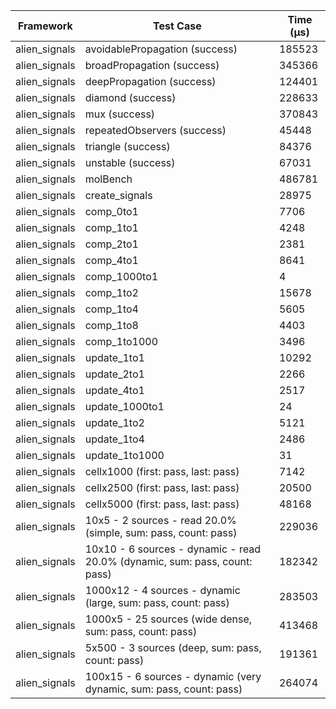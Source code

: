 | Framework | Test Case | Time (μs) |
| --- | --- | --- |
| alien_signals | avoidablePropagation (success) | 185523 |
| alien_signals | broadPropagation (success) | 345366 |
| alien_signals | deepPropagation (success) | 124401 |
| alien_signals | diamond (success) | 228633 |
| alien_signals | mux (success) | 370843 |
| alien_signals | repeatedObservers (success) | 45448 |
| alien_signals | triangle (success) | 84376 |
| alien_signals | unstable (success) | 67031 |
| alien_signals | molBench | 486781 |
| alien_signals | create_signals | 28975 |
| alien_signals | comp_0to1 | 7706 |
| alien_signals | comp_1to1 | 4248 |
| alien_signals | comp_2to1 | 2381 |
| alien_signals | comp_4to1 | 8641 |
| alien_signals | comp_1000to1 | 4 |
| alien_signals | comp_1to2 | 15678 |
| alien_signals | comp_1to4 | 5605 |
| alien_signals | comp_1to8 | 4403 |
| alien_signals | comp_1to1000 | 3496 |
| alien_signals | update_1to1 | 10292 |
| alien_signals | update_2to1 | 2266 |
| alien_signals | update_4to1 | 2517 |
| alien_signals | update_1000to1 | 24 |
| alien_signals | update_1to2 | 5121 |
| alien_signals | update_1to4 | 2486 |
| alien_signals | update_1to1000 | 31 |
| alien_signals | cellx1000 (first: pass, last: pass) | 7142 |
| alien_signals | cellx2500 (first: pass, last: pass) | 20500 |
| alien_signals | cellx5000 (first: pass, last: pass) | 48168 |
| alien_signals | 10x5 - 2 sources - read 20.0% (simple, sum: pass, count: pass) | 229036 |
| alien_signals | 10x10 - 6 sources - dynamic - read 20.0% (dynamic, sum: pass, count: pass) | 182342 |
| alien_signals | 1000x12 - 4 sources - dynamic (large, sum: pass, count: pass) | 283503 |
| alien_signals | 1000x5 - 25 sources (wide dense, sum: pass, count: pass) | 413468 |
| alien_signals | 5x500 - 3 sources (deep, sum: pass, count: pass) | 191361 |
| alien_signals | 100x15 - 6 sources - dynamic (very dynamic, sum: pass, count: pass) | 264074 |
